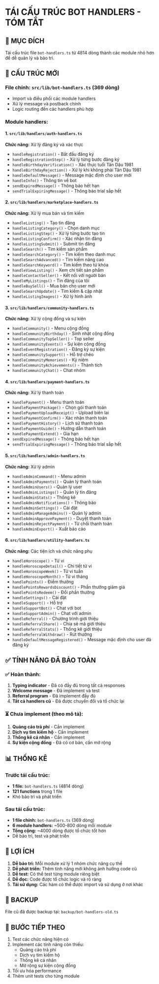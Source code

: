 # TÁI CẤU TRÚC BOT HANDLERS - TÓM TẮT

## 🎯 MỤC ĐÍCH
Tái cấu trúc file `bot-handlers.ts` từ 4814 dòng thành các module nhỏ hơn để dễ quản lý và bảo trì.

## 📁 CẤU TRÚC MỚI

### File chính: `src/lib/bot-handlers.ts` (369 dòng)
- Import và điều phối các module handlers
- Xử lý message và postback chính
- Logic routing đến các handlers phù hợp

### Module handlers:

#### 1. `src/lib/handlers/auth-handlers.ts`
**Chức năng:** Xử lý đăng ký và xác thực
- `handleRegistration()` - Bắt đầu đăng ký
- `handleRegistrationStep()` - Xử lý từng bước đăng ký
- `handleBirthdayVerification()` - Xác thực tuổi Tân Dậu 1981
- `handleBirthdayRejection()` - Xử lý khi không phải Tân Dậu 1981
- `handleDefaultMessage()` - Message mặc định cho user mới
- `handleInfo()` - Thông tin về bot
- `sendExpiredMessage()` - Thông báo hết hạn
- `sendTrialExpiringMessage()` - Thông báo trial sắp hết

#### 2. `src/lib/handlers/marketplace-handlers.ts`
**Chức năng:** Xử lý mua bán và tìm kiếm
- `handleListing()` - Tạo tin đăng
- `handleListingCategory()` - Chọn danh mục
- `handleListingStep()` - Xử lý từng bước tạo tin
- `handleListingConfirm()` - Xác nhận tin đăng
- `handleListingSubmit()` - Submit tin đăng
- `handleSearch()` - Tìm kiếm sản phẩm
- `handleSearchCategory()` - Tìm kiếm theo danh mục
- `handleSearchAdvanced()` - Tìm kiếm nâng cao
- `handleSearchKeyword()` - Tìm kiếm theo từ khóa
- `handleViewListing()` - Xem chi tiết sản phẩm
- `handleContactSeller()` - Kết nối với người bán
- `handleMyListings()` - Tin đăng của tôi
- `handleBuySell()` - Mua bán cho user mới
- `handleSearchUpdate()` - Tìm kiếm & cập nhật
- `handleListingImages()` - Xử lý hình ảnh

#### 3. `src/lib/handlers/community-handlers.ts`
**Chức năng:** Xử lý cộng đồng và sự kiện
- `handleCommunity()` - Menu cộng đồng
- `handleCommunityBirthday()` - Sinh nhật cộng đồng
- `handleCommunityTopSeller()` - Top seller
- `handleCommunityEvents()` - Sự kiện cộng đồng
- `handleEventRegistration()` - Đăng ký sự kiện
- `handleCommunitySupport()` - Hỗ trợ chéo
- `handleCommunityMemories()` - Kỷ niệm
- `handleCommunityAchievements()` - Thành tích
- `handleCommunityChat()` - Chat nhóm

#### 4. `src/lib/handlers/payment-handlers.ts`
**Chức năng:** Xử lý thanh toán
- `handlePayment()` - Menu thanh toán
- `handlePaymentPackage()` - Chọn gói thanh toán
- `handlePaymentUploadReceipt()` - Upload biên lai
- `handlePaymentConfirm()` - Xác nhận thanh toán
- `handlePaymentHistory()` - Lịch sử thanh toán
- `handlePaymentGuide()` - Hướng dẫn thanh toán
- `handlePaymentExtend()` - Gia hạn
- `sendExpiredMessage()` - Thông báo hết hạn
- `sendTrialExpiringMessage()` - Thông báo trial sắp hết

#### 5. `src/lib/handlers/admin-handlers.ts`
**Chức năng:** Xử lý admin
- `handleAdminCommand()` - Menu admin
- `handleAdminPayments()` - Quản lý thanh toán
- `handleAdminUsers()` - Quản lý user
- `handleAdminListings()` - Quản lý tin đăng
- `handleAdminStats()` - Thống kê
- `handleAdminNotifications()` - Thông báo
- `handleAdminSettings()` - Cài đặt
- `handleAdminManageAdmins()` - Quản lý admin
- `handleAdminApprovePayment()` - Duyệt thanh toán
- `handleAdminRejectPayment()` - Từ chối thanh toán
- `handleAdminExport()` - Xuất báo cáo

#### 6. `src/lib/handlers/utility-handlers.ts`
**Chức năng:** Các tiện ích và chức năng phụ
- `handleHoroscope()` - Tử vi
- `handleHoroscopeDetail()` - Chi tiết tử vi
- `handleHoroscopeWeek()` - Tử vi tuần
- `handleHoroscopeMonth()` - Tử vi tháng
- `handlePoints()` - Điểm thưởng
- `handlePointsRewardsDiscount()` - Phần thưởng giảm giá
- `handlePointsRedeem()` - Đổi phần thưởng
- `handleSettings()` - Cài đặt
- `handleSupport()` - Hỗ trợ
- `handleSupportBot()` - Chat với bot
- `handleSupportAdmin()` - Chat với admin
- `handleReferral()` - Chương trình giới thiệu
- `handleReferralShare()` - Chia sẻ mã giới thiệu
- `handleReferralStats()` - Thống kê giới thiệu
- `handleReferralWithdraw()` - Rút thưởng
- `handleDefaultMessageRegistered()` - Message mặc định cho user đã đăng ký

## ✅ TÍNH NĂNG ĐÃ BẢO TOÀN

### ✅ Hoàn thành:
1. **Typing indicator** - Đã có đầy đủ trong tất cả responses
2. **Welcome message** - Đã implement và test
3. **Referral program** - Đã implement đầy đủ
4. **Tất cả handlers cũ** - Đã được chuyển đổi và tổ chức lại

### ⏳ Chưa implement (theo mô tả):
1. **Quảng cáo trả phí** - Cần implement
2. **Dịch vụ tìm kiếm hộ** - Cần implement  
3. **Thống kê cá nhân** - Cần implement
4. **Sự kiện cộng đồng** - Đã có cơ bản, cần mở rộng

## 📊 THỐNG KÊ

### Trước tái cấu trúc:
- **1 file:** `bot-handlers.ts` (4814 dòng)
- **121 functions** trong 1 file
- Khó bảo trì và phát triển

### Sau tái cấu trúc:
- **1 file chính:** `bot-handlers.ts` (369 dòng)
- **6 module handlers:** ~500-800 dòng mỗi module
- **Tổng cộng:** ~4000 dòng được tổ chức tốt hơn
- Dễ bảo trì, test và phát triển

## 🔧 LỢI ÍCH

1. **Dễ bảo trì:** Mỗi module xử lý 1 nhóm chức năng cụ thể
2. **Dễ phát triển:** Thêm tính năng mới không ảnh hưởng code cũ
3. **Dễ test:** Có thể test từng module riêng biệt
4. **Dễ đọc:** Code được tổ chức logic và rõ ràng
5. **Tái sử dụng:** Các hàm có thể được import và sử dụng ở nơi khác

## 📁 BACKUP

File cũ đã được backup tại: `backup/bot-handlers-old.ts`

## 🚀 BƯỚC TIẾP THEO

1. Test các chức năng hiện có
2. Implement các tính năng còn thiếu:
   - Quảng cáo trả phí
   - Dịch vụ tìm kiếm hộ
   - Thống kê cá nhân
   - Mở rộng sự kiện cộng đồng
3. Tối ưu hóa performance
4. Thêm unit tests cho từng module
